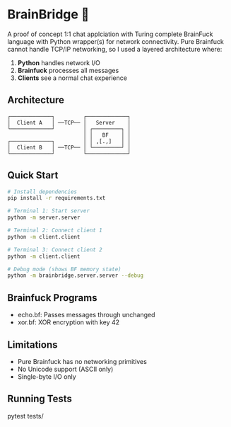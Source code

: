 # BrainBridge 🧠

A proof of concept 1:1 chat applciation with Turing complete BrainFuck language with Python wrapper(s) for network connectivity.
Pure Brainfuck cannot handle TCP/IP networking, so I used a layered architecture where:

1. **Python** handles network I/O
2. **Brainfuck** processes all messages
3. **Clients** see a normal chat experience

## Architecture

```
┌─────────────┐         ┌─────────────┐
│  Client A   │ ──TCP── │   Server    │
└─────────────┘         │ ┌─────────┐ │
                        │ │   BF    │ │
┌─────────────┐         │ │ ,[.,]   │ │
│  Client B   │ ──TCP── │ └─────────┘ │
└─────────────┘         └─────────────┘
```

## Quick Start

```bash
# Install dependencies
pip install -r requirements.txt

# Terminal 1: Start server
python -m server.server

# Terminal 2: Connect client 1
python -m client.client

# Terminal 3: Connect client 2
python -m client.client

# Debug mode (shows BF memory state)
python -m brainbridge.server.server --debug
```

## Brainfuck Programs

- echo.bf: Passes messages through unchanged
- xor.bf: XOR encryption with key 42

## Limitations

- Pure Brainfuck has no networking primitives
- No Unicode support (ASCII only)
- Single-byte I/O only

## Running Tests
pytest tests/